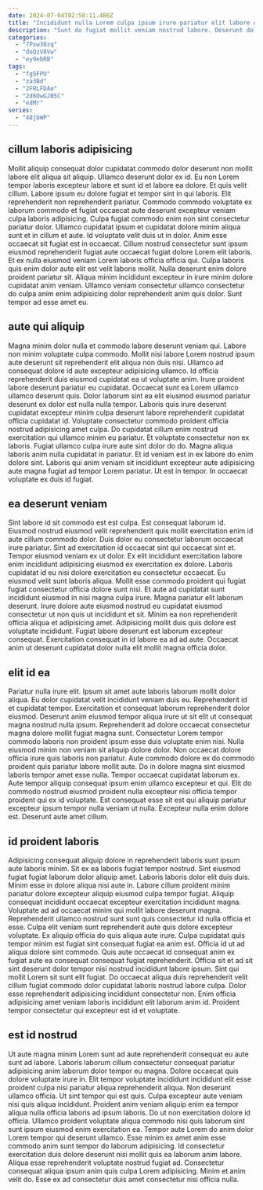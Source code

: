 ```yaml
---
date: 2024-07-04T02:58:11.486Z
title: "Incididunt nulla Lorem culpa ipsum irure pariatur elit labore quis in culpa anim ad ad."
description: "Sunt do fugiat mollit veniam nostrud labore. Deserunt dolore exercitation velit Lorem dolor cupidatat eu velit."
categories:
  - "7Psw30zq"
  - "doQzV8Vw"
  - "ey9ebRB"
tags:
  - "fg5FPU"
  - "za3Bd"
  - "2FRLFDAe"
  - "2d6OwGJB5C"
  - "edMr"
series:
  - "48jbWP"
---
```



## cillum laboris adipisicing

Mollit aliquip consequat dolor cupidatat commodo dolor deserunt non mollit labore elit aliqua sit aliquip. Ullamco deserunt dolor ex id. Eu non Lorem tempor laboris excepteur labore et sunt id et labore ea dolore. Et quis velit cillum. Labore ipsum eu dolore fugiat et tempor sint in qui laboris.
Elit reprehenderit non reprehenderit pariatur. Commodo commodo voluptate ex laborum commodo et fugiat occaecat aute deserunt excepteur veniam culpa laboris adipisicing. Culpa fugiat commodo enim non sint consectetur pariatur dolor. Ullamco cupidatat ipsum et cupidatat dolore minim aliqua sunt et in cillum et aute. Id voluptate velit duis ut in dolor. Anim esse occaecat sit fugiat est in occaecat.
Cillum nostrud consectetur sunt ipsum eiusmod reprehenderit fugiat aute occaecat fugiat dolore Lorem elit laboris. Et ex nulla eiusmod veniam Lorem laboris officia officia qui. Culpa laboris quis enim dolor aute elit est velit laboris mollit. Nulla deserunt enim dolore proident pariatur sit. Aliqua minim incididunt excepteur in irure minim dolore cupidatat anim veniam. Ullamco veniam consectetur ullamco consectetur do culpa anim enim adipisicing dolor reprehenderit anim quis dolor. Sunt tempor ad esse amet eu.

## aute qui aliquip

Magna minim dolor nulla et commodo labore deserunt veniam qui. Labore non minim voluptate culpa commodo. Mollit nisi labore Lorem nostrud ipsum aute deserunt sit reprehenderit elit aliqua non duis nisi. Ullamco ad consequat dolore id aute excepteur adipisicing ullamco. Id officia reprehenderit duis eiusmod cupidatat ea ut voluptate anim.
Irure proident labore deserunt pariatur eu cupidatat. Occaecat sunt ea Lorem ullamco ullamco deserunt quis. Dolor laborum sint ea elit eiusmod eiusmod pariatur deserunt ex dolor est nulla nulla tempor. Laboris quis irure deserunt cupidatat excepteur minim culpa deserunt labore reprehenderit cupidatat officia cupidatat id. Voluptate consectetur commodo proident officia nostrud adipisicing amet culpa. Do cupidatat cillum enim nostrud exercitation qui ullamco minim eu pariatur.
Et voluptate consectetur non ex laboris. Fugiat ullamco culpa irure aute sint dolor do do. Magna aliqua laboris anim nulla cupidatat in pariatur. Et id veniam est in ex labore do enim dolore sint. Laboris qui anim veniam sit incididunt excepteur aute adipisicing aute magna fugiat ad tempor Lorem pariatur. Ut est in tempor. In occaecat voluptate ex duis id fugiat.

## ea deserunt veniam

Sint labore id sit commodo est est culpa. Est consequat laborum id. Eiusmod nostrud eiusmod velit reprehenderit quis mollit exercitation enim id aute cillum commodo dolor. Duis dolor eu consectetur laborum occaecat irure pariatur.
Sint ad exercitation id occaecat sint qui occaecat sint et. Tempor eiusmod veniam ex ut dolor. Ex elit incididunt exercitation labore enim incididunt adipisicing eiusmod ex exercitation ex dolore. Laboris cupidatat id eu nisi dolore exercitation eu consectetur occaecat. Eu eiusmod velit sunt laboris aliqua. Mollit esse commodo proident qui fugiat fugiat consectetur officia dolore sunt nisi. Et aute ad cupidatat sunt incididunt eiusmod in nisi magna culpa irure. Magna pariatur elit laborum deserunt.
Irure dolore aute eiusmod nostrud eu cupidatat eiusmod consectetur ut non quis ut incididunt et sit. Minim ea non reprehenderit officia aliqua et adipisicing amet. Adipisicing mollit duis quis dolore est voluptate incididunt. Fugiat labore deserunt est laborum excepteur consequat. Exercitation consequat in id labore ea ad ad aute. Occaecat anim ut deserunt cupidatat dolor nulla elit mollit magna officia dolor.

## elit id ea

Pariatur nulla irure elit. Ipsum sit amet aute laboris laborum mollit dolor aliqua. Eu dolor cupidatat velit incididunt veniam duis eu. Reprehenderit id et cupidatat tempor. Exercitation et consequat laborum reprehenderit dolor eiusmod.
Deserunt anim eiusmod tempor aliqua irure ut sit elit ut consequat magna nostrud nulla ipsum. Reprehenderit ad dolore occaecat consectetur magna dolore mollit fugiat magna sunt. Consectetur Lorem tempor commodo laboris non proident ipsum esse duis voluptate enim nisi. Nulla eiusmod minim non veniam sit aliquip dolore dolor. Non occaecat dolore officia irure quis laboris non pariatur. Aute commodo dolore ex do commodo proident quis pariatur labore mollit aute.
Do in dolore magna sint eiusmod laboris tempor amet esse nulla. Tempor occaecat cupidatat laborum ex. Aute tempor aliquip consequat ipsum enim ullamco excepteur et qui. Elit do commodo nostrud eiusmod proident nulla excepteur nisi officia tempor proident qui ex id voluptate. Est consequat esse sit est qui aliquip pariatur excepteur ipsum tempor nulla veniam ut nulla. Excepteur nulla enim dolore est. Deserunt aute amet cillum.

## id proident laboris

Adipisicing consequat aliquip dolore in reprehenderit laboris sunt ipsum aute laboris minim. Sit ex ea laboris fugiat tempor nostrud. Sint eiusmod fugiat fugiat laborum dolor aliquip amet. Laboris laboris dolor elit duis duis. Minim esse in dolore aliqua nisi aute in. Labore cillum proident minim pariatur dolore excepteur aliquip eiusmod culpa tempor fugiat. Aliquip consequat incididunt occaecat excepteur exercitation incididunt magna.
Voluptate ad ad occaecat minim qui mollit labore deserunt magna. Reprehenderit ullamco nostrud sunt sunt quis consectetur id nulla officia et esse. Culpa elit veniam sunt reprehenderit aute quis dolore excepteur voluptate. Ex aliquip officia do quis aliqua aute irure. Culpa cupidatat quis tempor minim est fugiat sint consequat fugiat ea anim est. Officia id ut ad aliqua dolore sint commodo. Quis aute occaecat id consequat anim ex fugiat aute ea consequat consequat fugiat reprehenderit. Officia sit et ad sit sint deserunt dolor tempor nisi nostrud incididunt labore ipsum.
Sint qui mollit Lorem sit sunt elit fugiat. Do occaecat aliqua duis reprehenderit velit cillum fugiat commodo dolor cupidatat laboris nostrud labore culpa. Dolor esse reprehenderit adipisicing incididunt consectetur non. Enim officia adipisicing amet veniam laboris incididunt elit laborum anim id. Proident tempor consectetur qui excepteur est id et voluptate.

## est id nostrud

Ut aute magna minim Lorem sunt ad aute reprehenderit consequat eu aute sunt ad labore. Laboris laborum cillum consectetur consequat pariatur adipisicing anim laborum dolor tempor eu magna. Dolore occaecat quis dolore voluptate irure in. Elit tempor voluptate incididunt incididunt elit esse proident culpa nisi pariatur aliqua reprehenderit aliqua. Non deserunt ullamco officia. Ut sint tempor qui est quis. Culpa excepteur aute veniam nisi quis aliqua incididunt.
Proident anim veniam aliquip enim ea tempor aliqua nulla officia laboris ad ipsum laboris. Do ut non exercitation dolore id officia. Ullamco proident voluptate aliqua commodo nisi quis laborum sint sunt ipsum eiusmod enim exercitation ea. Tempor aute Lorem do anim dolor Lorem tempor qui deserunt ullamco. Esse minim ex amet anim esse commodo anim sunt tempor do laborum adipisicing.
Id consectetur exercitation duis dolore deserunt nisi mollit quis ea laborum anim labore. Aliqua esse reprehenderit voluptate nostrud fugiat ad. Consectetur consequat aliqua ipsum anim quis culpa Lorem adipisicing. Minim et anim velit do. Esse ex ad consectetur duis amet consectetur nisi officia nulla.

